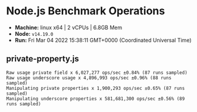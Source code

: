 # Node.js Benchmark Operations

* __Machine:__ linux x64 | 2 vCPUs | 6.8GB Mem
* __Node:__ `v14.19.0`
* __Run:__ Fri Mar 04 2022 15:38:11 GMT+0000 (Coordinated Universal Time)

## private-property.js
```
Raw usage private field x 6,027,277 ops/sec ±0.84% (87 runs sampled)
Raw usage underscore usage x 4,896,993 ops/sec ±0.96% (88 runs sampled)
Manipulating private properties x 1,900,293 ops/sec ±0.65% (87 runs sampled)
Manipulating underscore properties x 581,681,300 ops/sec ±0.56% (89 runs sampled)
```
